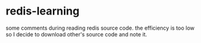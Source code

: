 # redis-learning
some comments during reading redis source code.
the efficiency is too low so I decide to download other's source code and note it. 
